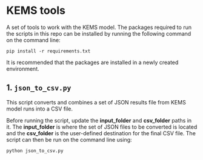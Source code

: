 # KEMS tools
A set of tools to work with the KEMS model. 
The packages required to run the scripts in this repo can be installed 
by running the following command on the command line:
```
pip install -r requirements.txt
```

It is recommended that the packages are installed in a newly created environment.


## 1. `json_to_csv.py`

This script converts and combines a set of JSON results file from KEMS model runs 
into a CSV file.

Before running the script, update the **input_folder** and **csv_folder** paths in it. 
The **input_folder** is where the set of JSON files to be converted is located and 
the **csv_folder** is the user-defined destination for the final CSV file. 
The script can then be run on the command line using:
```
python json_to_csv.py
```
